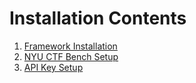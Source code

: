 # Installation Contents

1. [Framework Installation](framework.md)
2. [NYU CTF Bench Setup](dataset.md)
3. [API Key Setup](key.md)